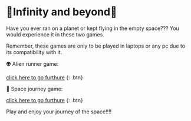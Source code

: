# 🌌Infinity and beyond🌌

Have you ever ran on a planet or kept flying in the empty space??? You would experience it in these two games.

Remember, these games are only to be played in laptops or any pc due to its compatibility with it.

👽 Alien runner game:  

[click here to go furthure](https://navaneet239.github.io/NPJ_alienRunnerGame/) {: .btn}

🚀 Space journey game: 

[click here to go furthure](https://navaneet239.github.io/spaceJourney/) {: .btn}

Play and enjoy your journey of the space!!!!
